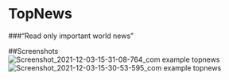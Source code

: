 # TopNews

###“Read only important world news”

##Screenshots
![Screenshot_2021-12-03-15-31-08-764_com example topnews](https://user-images.githubusercontent.com/31919625/145439300-5b889bbc-038a-4fee-9cfe-332d17876fad.jpg)
![Screenshot_2021-12-03-15-30-53-595_com example topnews](https://user-images.githubusercontent.com/31919625/145439302-4639257f-6999-42de-a95e-f07c0c7df12a.jpg)
